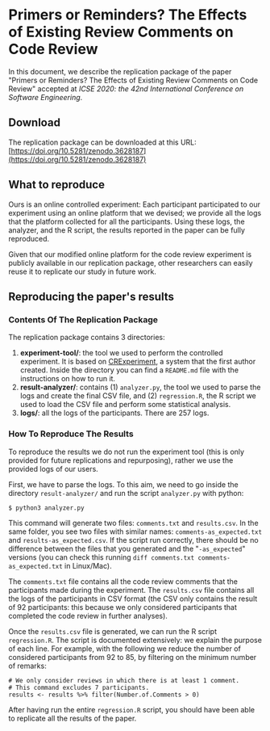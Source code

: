 # Primers or Reminders? The Effects of Existing Review Comments on Code Review

In this document, we describe the replication package of the paper "Primers or Reminders? The Effects of Existing Review Comments on Code Review" accepted at _ICSE 2020: the 42nd International Conference on Software Engineering_.


## Download 
The replication package can be downloaded at this URL: [https://doi.org/10.5281/zenodo.3628187](https://doi.org/10.5281/zenodo.3628187)

## What to reproduce
Ours is an online controlled experiment: Each participant participated to our experiment using an online platform that we devised; we provide all the logs that the platform collected for all the participants. Using these logs, the analyzer, and the R script, the results reported in the paper can be fully reproduced.

Given that our modified online platform for the code review experiment is publicly available in our replication package, other researchers can easily reuse it to replicate our study in future work.

## Reproducing the paper's results

### Contents Of The Replication Package
The replication package contains 3 directories:

1. **experiment-tool/**: the tool we used to perform the controlled experiment. It is based on [CRExperiment](https://github.com/ishepard/CRExperiment), a system that the first author created. Inside the directory you can find a `README.md` file with the instructions on how to run it.
2. **result-analyzer/**: contains (1) `analyzer.py`, the tool we used to parse the logs and create the final CSV file, and (2) `regression.R`, the R script we used to load the CSV file and perform some statistical analysis.
3. **logs/**: all the logs of the participants. There are 257 logs.

### How To Reproduce The Results

To reproduce the results we do not run the experiment tool (this is only provided for future replications and repurposing), rather we use the provided logs of our users.

First, we have to parse the logs. To this aim, we need to go inside the directory `result-analyzer/` and run the script `analyzer.py` with python:

```
$ python3 analyzer.py
```

This command will generate two files: `comments.txt` and `results.csv`. In the same folder, you see two files with similar names: `comments-as_expected.txt` and `results-as_expected.csv`. If the script run correctly, there should be no difference between the files that you generated and the "`-as_expected`" versions (you can check this running `diff comments.txt comments-as_expected.txt` in Linux/Mac).

The `comments.txt` file contains all the code review comments that the participants made during the experiment. The `results.csv` file contains all the logs of the participants in CSV format (the CSV only contains the result of 92 participants: this because we only considered participants that completed the code review in further analyses).

Once the `results.csv` file is generated, we can run the R script `regression.R`. The script is documented extensively: we explain the purpose of each line. For example, with the following we reduce the number of considered participants from 92 to 85, by filtering on the minimum number of remarks:

```
# We only consider reviews in which there is at least 1 comment.
# This command excludes 7 participants.
results <- results %>% filter(Number.of.Comments > 0)
```

After having run the entire `regression.R` script, you should have been able to replicate all the results of the paper.
